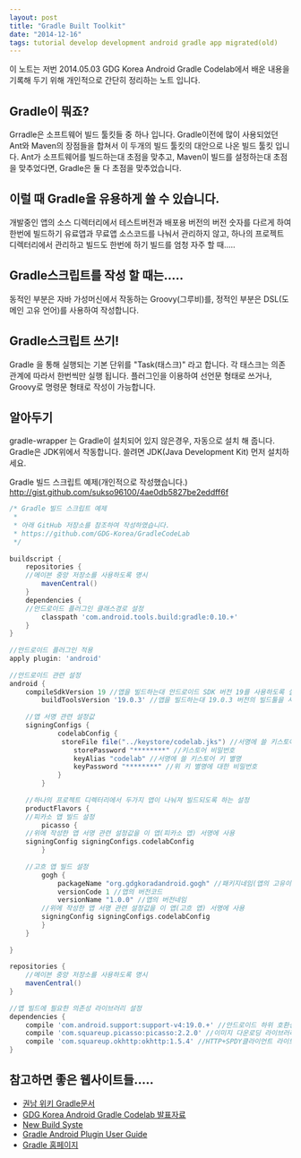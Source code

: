 ```yaml
---
layout: post
title: "Gradle Built Toolkit"
date: "2014-12-16"
tags: tutorial develop development android gradle app migrated(old)
---
```


이 노트는 저번 2014.05.03 GDG Korea Android Gradle Codelab에서 배운 내용을 기록해 두기 위해 개인적으로 간단히 정리하는 노트 입니다.

## Gradle이 뭐죠?
Grradle은 소프트웨어 빌드 툴킷들 중 하나 입니다. Gradle이전에 많이 사용되었던 Ant와 Maven의 장점들을 합쳐서 이 두개의 빌드 툴킷의 대안으로 나온 빌드 툴킷 입니다.
Ant가 소프트웨어를 빌드하는대 초점을 맞추고, Maven이 빌드를 설정하는대 초점을 맞추었다면, Gradle은 둘 다 초점을 맞추었습니다.

## 이럴 때 Gradle을 유용하게 쓸 수 있습니다.
개발중인 앱의 소스 디렉터리에서 테스트버전과 배포용 버전의 버전 숫자를 다르게 하여 한번에 빌드하기
유료앱과 무료앱 소스코드를 나눠서 관리하지 않고, 하나의 프로젝트 디렉터리에서 관리하고 빌드도 한번에 하기
빌드를 엄청 자주 할 때.....

## Gradle스크립트를 작성 할 때는.....
동적인 부분은 자바 가성머신에서 작동하는 Groovy(그루비)를, 정적인 부분은 DSL(도메인 고유 언어)를 사용하여 작성합니다.

## Gradle스크립트 쓰기!
Gradle 을 통해 실행되는 기본 단위를 "Task(태스크)" 라고 합니다. 각 태스크는 의존 관계에 따라서 한번씩만 실행 됩니다.
플러그인을 이용하여 선언문 형태로 쓰거나, Groovy로 명령문 형태로 작성이 가능합니다.

## 알아두기
gradle-wrapper 는 Gradle이 설치되어 있지 않은경우, 자동으로 설치 해 줍니다. 
Gradle은 JDK위에서 작동합니다. 쓸려면 JDK(Java Development Kit) 먼저 설치하세요.

Gradle 빌드 스크립트 예제(개인적으로 작성했습니다.)
http://gist.github.com/sukso96100/4ae0db5827be2eddff6f

```groovy lineos%}
/* Gradle 빌드 스크립트 예제
 *
 * 아래 GitHub 저장소를 참조하여 작성하였습니다.
 * https://github.com/GDG-Korea/GradleCodeLab
 */
 
buildscript {
    repositories {
	//메이븐 중앙 저장소를 사용하도록 명시
        mavenCentral()
    }
    dependencies {
	//안드로이드 플러그인 클래스경로 설정
        classpath 'com.android.tools.build:gradle:0.10.+'
    }
}
 
//안드로이드 플러그인 적용
apply plugin: 'android'
 
//안드로이드 관련 설정
android {
	compileSdkVersion 19 //앱을 빌드하는대 안드로이드 SDK 버전 19를 사용하도록 설정
    	buildToolsVersion '19.0.3' //앱을 빌드하는대 19.0.3 버전의 빌드툴을 사용하도록 설정
 
	//앱 서명 관련 설정값
	signingConfigs {
    	    codelabConfig {
   	         storeFile file("../keystore/codelab.jks") //서명에 쓸 키스토어 파일 경로
        	    storePassword "********" //키스토어 비밀번호
        	    keyAlias "codelab" //서명에 쓸 키스토어 키 별명
        	    keyPassword "********" //위 키 별명에 대한 비밀번호
        	}
    	}
 
	//하나의 프로젝트 디렉터리에서 두가지 앱이 나눠져 빌드되도록 하는 설정
    productFlavors {
	//피카소 앱 빌드 설정
        picasso {
	//위에 작성한 앱 서명 관련 설정값을 이 앱(피카소 앱) 서명에 사용
	signingConfig signingConfigs.codelabConfig
        }
 
	//고흐 앱 빌드 설정
        gogh {
            packageName "org.gdgkoradandroid.gogh" //패키지네임(앱의 고유이름) 설정
            versionCode 1 //앱의 버전코드
            versionName "1.0.0" //앱의 버전네임
		//위에 작성한 앱 서명 관련 설정값을 이 앱(고흐 앱) 서명에 사용
	    signingConfig signingConfigs.codelabConfig
        }
    }
 
}
 
repositories {
	//메이븐 중앙 저장소를 사용하도록 명시
    mavenCentral()
}
 
//앱 빌드에 필요한 의존성 라이브러리 설정
dependencies {
    compile 'com.android.support:support-v4:19.0.+' //안드로이드 하위 호환성을 위한 서포트 라이브러리(안드로이드SDK 디렉터리에서 가져옴)
    compile 'com.squareup.picasso:picasso:2.2.0' //이미지 다운로딩 라이브러리(메이븐 중앙 저장소에서 가져옴)
    compile 'com.squareup.okhttp:okhttp:1.5.4' //HTTP+SPDY클라이언트 라이브러리(메이븐 중앙 저장소에서 가져옴)
}
```

## 참고하면 좋은 웹사이트들.....
* <a href="http://kwonnam.pe.kr/wiki/gradle">권남 위키 Gradle문서</a>
* <a href="http://docs.google.com/presentation/d/1A0drtBqJxE-OzCs5vt7Calouz3cOOmdaebXunRFoVxA/pub?start=false&loop=false&delayms=3000#slide=id.p">GDG Korea Android Gradle Codelab 발표자료</a>
* <a href="http://tools.android.com/tech-docs/new-build-system">New Build Syste</a>
* <a href="http://tools.android.com/tech-docs/new-build-system/user-guide">Gradle Android Plugin User Guide</a>
* <a href="http://www.gradle.org/">Gradle 홈페이지</a>
